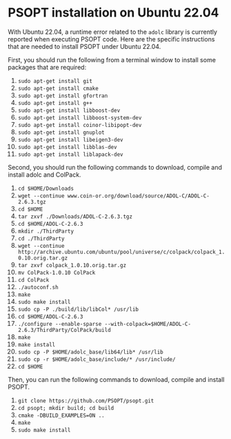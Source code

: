 PSOPT installation on Ubuntu 22.04
=====


With Ubuntu 22.04, a runtime error related to the `adolc` library is currently reported when executing PSOPT code. Here are the specific instructions that are needed to install PSOPT under Ubuntu 22.04.


First, you should run the following from a terminal window to install some packages that are required:

1. `sudo apt-get install git`
2. `sudo apt-get install cmake`
3. `sudo apt-get install gfortran`
4. `sudo apt-get install g++`
5. `sudo apt-get install libboost-dev`
6. `sudo apt-get install libboost-system-dev`
7. `sudo apt-get install coinor-libipopt-dev`
8. `sudo apt-get install gnuplot`
9. `sudo apt-get install libeigen3-dev`
10. `sudo apt-get install libblas-dev`
11. `sudo apt-get install liblapack-dev`

Second, you should run the following commands to download, compile and install adolc and ColPack.

1. `cd $HOME/Downloads`
2. `wget --continue www.coin-or.org/download/source/ADOL-C/ADOL-C-2.6.3.tgz`
3. `cd $HOME`
4. `tar zxvf ./Downloads/ADOL-C-2.6.3.tgz`
5. `cd $HOME/ADOL-C-2.6.3`
6. `mkdir ./ThirdParty`
7. `cd ./ThirdParty`
8. `wget --continue http://archive.ubuntu.com/ubuntu/pool/universe/c/colpack/colpack_1.0.10.orig.tar.gz`
9. `tar zxvf colpack_1.0.10.orig.tar.gz`
10. `mv ColPack-1.0.10 ColPack`
11. `cd ColPack`
12. `./autoconf.sh`
13. `make`
14. `sudo make install`
15. `sudo cp -P ./build/lib/libCol* /usr/lib`
16. `cd $HOME/ADOL-C-2.6.3`
17. `./configure --enable-sparse --with-colpack=$HOME/ADOL-C-2.6.3/ThirdParty/ColPack/build`
18. `make`
19. `make install`
20. `sudo cp -P $HOME/adolc_base/lib64/lib* /usr/lib`
21. `sudo cp -r $HOME/adolc_base/include/* /usr/include/`
22. `cd $HOME`

Then, you can run the following commands to download, compile and install PSOPT.

1. `git clone https://github.com/PSOPT/psopt.git`
2. `cd psopt; mkdir build; cd build`
3. `cmake -DBUILD_EXAMPLES=ON ..`
4. `make`
5. `sudo make install`
